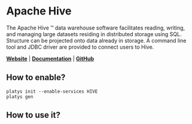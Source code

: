 # Apache Hive

The Apache Hive ™ data warehouse software facilitates reading, writing, and managing large datasets residing in distributed storage using SQL. Structure can be projected onto data already in storage. A command line tool and JDBC driver are provided to connect users to Hive.

**[Website](https://hive.apache.org/)** | **[Documentation](https://cwiki.apache.org/confluence/display/Hive/GettingStarted)** | **[GitHub](https://github.com/apache/hive)**

## How to enable?

```
platys init --enable-services HIVE
platys gen
```

## How to use it?

